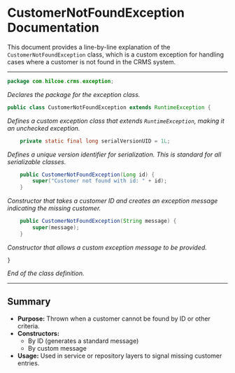 # CustomerNotFoundException Documentation

This document provides a line-by-line explanation of the `CustomerNotFoundException` class, which is a custom exception for handling cases where a customer is not found in the CRMS system.

---

```java
package com.hilcoe.crms.exception;
```
*Declares the package for the exception class.*

```java
public class CustomerNotFoundException extends RuntimeException {
```
*Defines a custom exception class that extends `RuntimeException`, making it an unchecked exception.*

```java
    private static final long serialVersionUID = 1L;
```
*Defines a unique version identifier for serialization. This is standard for all serializable classes.*

```java
    public CustomerNotFoundException(Long id) {
        super("Customer not found with id: " + id);
    }
```
*Constructor that takes a customer ID and creates an exception message indicating the missing customer.*

```java
    public CustomerNotFoundException(String message) {
        super(message);
    }
```
*Constructor that allows a custom exception message to be provided.*

```
}
```
*End of the class definition.*

---

## Summary
- **Purpose:** Thrown when a customer cannot be found by ID or other criteria.
- **Constructors:**
  - By ID (generates a standard message)
  - By custom message
- **Usage:** Used in service or repository layers to signal missing customer entries.
